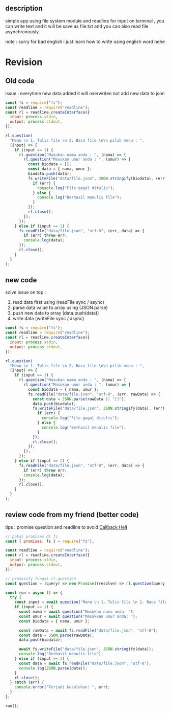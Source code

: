 ## description
simple app using file system module and readline for input on terminal , you can write text and it will be save as file.txt and you can also read file asynchronously.

note : sorry for bad english i just learn how to write using english word hehe 

# Revision 
## Old code
issue : everytime new data added it will overwriten not add new data to json

```js
const fs = require("fs");
const readline = require("readline");
const rl = readline.createInterface({
  input: process.stdin,
  output: process.stdout,
});

rl.question(
  "Menu \n 1. Tulis file \n 2. Baca file \n\n pilih menu : ",
  (input) => {
    if (input == 1) {
      rl.question("Masukan nama anda : ", (nama) => {
        rl.question("Masukan umur anda : ", (umur) => {
          const biodata = [];
          const data = { nama, umur };
          biodata.push(data);
          fs.writeFile("data/file.json", JSON.stringify(biodata), (err) => {
            if (err) {
              console.log("File gagal ditulis");
            } else {
              console.log("Berhasil menulis file");
            }
          });
          rl.close();
        });
      });
    } else if (input == 2) {
      fs.readFile("data/file.json", "utf-8", (err, data) => {
        if (err) throw err;
        console.log(data);
      });
      rl.close();
    }
  }
);
```

## new code
solve issue on top :
1. read data first using (readFile sync / async)
2. parse data value to array using (JSON.parse)
3. push new data to array (data.push(data))
4. write data (writeFile sync / async)

```js
const fs = require("fs");
const readline = require("readline");
const rl = readline.createInterface({
  input: process.stdin,
  output: process.stdout,
});

rl.question(
  "Menu \n 1. Tulis file \n 2. Baca file \n\n pilih menu : ",
  (input) => {
    if (input == 1) {
      rl.question("Masukan nama anda : ", (nama) => {
        rl.question("Masukan umur anda : ", (umur) => {
          const biodata = { nama, umur };
          fs.readFile("data/file.json", "utf-8", (err, rawData) => {
            const data = JSON.parse(rawData || "[]");
            data.push(biodata);
            fs.writeFile("data/file.json", JSON.stringify(data), (err) => {
              if (err) {
                console.log("File gagal ditulis");
              } else {
                console.log("Berhasil menulis file");
              }
            });
            rl.close();
          });
        });
      });
    } else if (input == 2) {
      fs.readFile("data/file.json", "utf-8", (err, data) => {
        if (err) throw err;
        console.log(data);
      });
      rl.close();
    }
  }
);

```

## review code from my friend (better code)
tips : promise question and readline to avoid [Callback Hell](https://kotakode.com/pertanyaan/527/Apa-itu-callback-hell%3F)

```js
// pakai promises di fs
const { promises: fs } = require("fs");

const readline = require("readline");
const rl = readline.createInterface({
  input: process.stdin,
  output: process.stdout,
});

// promisify fungsi rl.question
const question = (query) => new Promise((resolve) => rl.question(query, resolve));

const run = async () => {
  try {
    const input = await question("Menu \n 1. Tulis file \n 2. Baca file \n\n pilih menu : ");
    if (input == 1) {
      const nama = await question("Masukan nama anda: ");
      const umur = await question("Masukkan umur anda: ");
      const biodata = { nama, umur };

      const rawData = await fs.readFile("data/file.json", "utf-8");
      const data = JSON.parse(rawData);
      data.push(biodata);

      await fs.writeFile("data/file.json", JSON.stringify(data));
      console.log("Berhasil menulis file");
    } else if (input == 2) {
      const data = await fs.readFile("data/file.json", "utf-8");
      console.log(JSON.parse(data));
    }
    rl.close();
  } catch (err) {
    console.error("Terjadi kesalahan: ", err);
  }
};

run();

```
